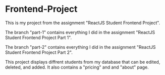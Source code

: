 # Frontend-Project

This is my project from the assignment "ReactJS Student Frontend Project".

The branch "part-1" contains everything I did in the assignment "ReactJS Student Frontend Project Part 1".

The branch "part-2" contains everything I did in the assignment "ReactJS Student Frontend Project Part 2".

This project displays diffrent students from my database that can be edited, deleted, and added. It also contains a "pricing" and and "about" page.
